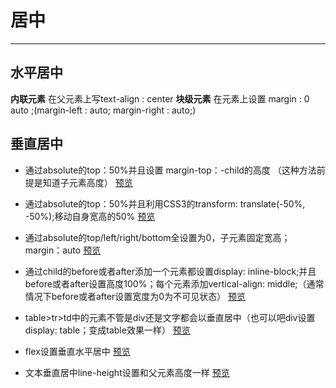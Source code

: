 # 居中

---

## 水平居中

**内联元素**
在父元素上写text-align : center
**块级元素**
在元素上设置 margin : 0 auto ;(margin-left : auto;   margin-right : auto;)


## 垂直居中

- 通过absolute的top：50%并且设置 margin-top：-child的高度 （这种方法前提是知道子元素高度）
[预览](http://js.jirengu.com/fowujuheru/1/edit)

- 通过absolute的top：50%并且利用CSS3的transform: translate(-50%, -50%);移动自身宽高的50%
[预览](http://js.jirengu.com/fowujuheru/3/edit)

- 通过absolute的top/left/right/bottom全设置为0，子元素固定宽高；margin：auto
[预览](http://js.jirengu.com/sutomifohu/2/edit)

- 通过child的before或者after添加一个元素都设置display: inline-block;并且before或者after设置高度100%；每个元素添加vertical-align: middle;（通常情况下before或者after设置宽度为0为不可见状态）
[预览](http://js.jirengu.com/lexiluwake/1/edit)

- table>tr>td中的元素不管是div还是文字都会以垂直居中（也可以吧div设置display: table；变成table效果一样）
[预览](http://js.jirengu.com/fetibotide/1/edit)

- flex设置垂直水平居中
[预览](http://js.jirengu.com/zujaziqafi/2/edit)

- 文本垂直居中line-height设置和父元素高度一样
[预览](http://js.jirengu.com/zujaziqafi/3/edit)


